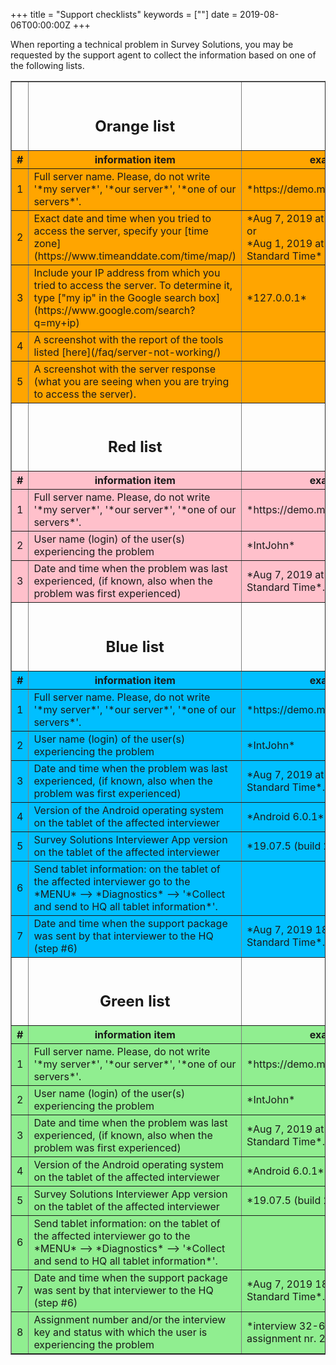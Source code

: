 +++
title = "Support checklists"
keywords = [""]
date = 2019-08-06T00:00:00Z
+++


When reporting a technical problem in Survey Solutions, you may be requested by the 
support agent to collect the information based on one of the following lists.


<TABLE border=1>

<TR><TD><A name="orange"><TD align=center><BR><H2>Orange list</H2><TD>
<TR align=center bgcolor="orange"><TH>#<TH width=50%>information item<TH width=50%>example</TH>
<TR bgcolor="orange">
<TD align=center>1<TD>Full server name. Please, do not write '*my server*', '*our server*', '*one of our servers*'.
<TD>*https://demo.mysurvey.solutions*
<TR bgcolor="orange">
<TD align=center>2<TD>Exact date and time when you tried to access the server, specify
    your [time zone](https://www.timeanddate.com/time/map/)
<TD>*Aug 7, 2019 at 16:34 UTC+2:00*  <BR>or<BR>*Aug 1, 2019 at 06:59 Pacific Standard Time*
<TR bgcolor="orange">
<TD align=center>3<TD>Include your IP address from which you tried to access the server.
    To determine it, type ["my ip" in the Google search
    box](https://www.google.com/search?q=my+ip)
<TD> *127.0.0.1*
<TR bgcolor="orange">
<TD align=center>4<TD>A screenshot with the report of the tools listed [here](/faq/server-not-working/)
<TD>
<TR bgcolor="orange">
<TD align=center>5<TD>A screenshot with the server response (what you are seeing
    when you are trying to access the server).
<TD>

<TR><TD><A name="red"><TD align=center><BR><H2>Red list</H2><TD>
<TR align=center bgcolor="pink"><TH>#<TH width=50%>information item<TH width=50%>example</TH>
<TR bgcolor="pink">
<TD align=center>1<TD>Full server name. Please, do not write '*my server*', '*our server*', '*one of our servers*'.
<TD>*https://demo.mysurvey.solutions*
<TR bgcolor="pink">
<TD align=center>2<TD>User name (login) of the user(s) experiencing the problem
<TD>*IntJohn*
<TR bgcolor="pink">
<TD align=center>3<TD>Date and time when the problem was last experienced, (if known, also when the problem was first experienced)
<TD> *Aug 7, 2019 at 16:34 Pacific Standard Time*.

<TR><TD><A name="blue"><TD align=center><BR><H2>Blue list</H2><TD>
<TR align=center bgcolor="DeepSkyBlue"><TH>#<TH width=50%>information item<TH width=50%>example</TH>
<TR bgcolor="DeepSkyBlue">
<TD align=center>1<TD>Full server name. Please, do not write '*my server*', '*our server*', '*one of our servers*'.
<TD>*https://demo.mysurvey.solutions*
<TR bgcolor="DeepSkyBlue">
<TD align=center>2<TD>User name (login) of the user(s) experiencing the problem
<TD>*IntJohn*
<TR bgcolor="DeepSkyBlue">
<TD align=center>3<TD>Date and time when the problem was last experienced, (if known, also when the problem was first experienced)
<TD> *Aug 7, 2019 at 16:34 Pacific Standard Time*.
<TR bgcolor="DeepSkyBlue">
<TD align=center>4<TD>Version of the Android operating system on the tablet of the affected interviewer
<TD>*Android 6.0.1*.
<TR bgcolor="DeepSkyBlue">
<TD align=center>5<TD>Survey Solutions Interviewer App version on the tablet of the affected interviewer
<TD>*19.07.5 (build 25531)*.
<TR bgcolor="DeepSkyBlue">
<TD align=center>6<TD>Send tablet information: on the tablet of the affected interviewer go to the<BR>*MENU* --> *Diagnostics* --> '*Collect and send to HQ all tablet information*'.
<TD>
<TR bgcolor="DeepSkyBlue">
<TD align=center>7<TD>Date and time when the support package was sent by that interviewer to the HQ (step #6)
<TD>*Aug 7, 2019 18:39 Pacific Standard Time*.


<TR><TD><A name="green"><TD align=center><BR><H2>Green list</H2><TD>
<TR align=center bgcolor="LightGreen"><TH width=3%>#<TH width=50%>information item<TH width=50%>example</TH>
<TR bgcolor="LightGreen">
<TD align=center>1<TD>Full server name. Please, do not write '*my server*', '*our server*', '*one of our servers*'.
<TD>*https://demo.mysurvey.solutions*
<TR bgcolor="LightGreen">
<TD align=center>2<TD>User name (login) of the user(s) experiencing the problem
<TD>*IntJohn*
<TR bgcolor="LightGreen">
<TD align=center>3<TD>Date and time when the problem was last experienced, (if known, also when the problem was first experienced)
<TD> *Aug 7, 2019 at 16:34 Pacific Standard Time*.
<TR bgcolor="LightGreen">
<TD align=center>4<TD>Version of the Android operating system on the tablet of the affected interviewer
<TD>*Android 6.0.1*.
<TR bgcolor="LightGreen">
<TD align=center>5<TD>Survey Solutions Interviewer App version on the tablet of the affected interviewer
<TD>*19.07.5 (build 25531)*.
<TR bgcolor="LightGreen">
<TD align=center>6<TD>Send tablet information: on the tablet of the affected interviewer go to the<BR>*MENU* --> *Diagnostics* --> '*Collect and send to HQ all tablet information*'.
<TD>
<TR bgcolor="LightGreen">
<TD align=center>7<TD>Date and time when the support package was sent by that interviewer to the HQ (step #6)
<TD>*Aug 7, 2019 18:39 Pacific Standard Time*.
<TR bgcolor="LightGreen">
<TD align=center>8<TD>Assignment number and/or the interview key and status with which the user is experiencing the problem
<TD>*interview 32-64-12-90 from assignment nr. 2317*.


</TABLE>